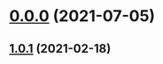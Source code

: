 # [0.0.0](https://github.com/AlexRogalskiy/java-patterns/compare/v1.0.1...v0.0.0) (2021-07-05)



## [1.0.1](https://github.com/AlexRogalskiy/java-patterns/compare/1.0.1...v1.0.1) (2021-02-18)



